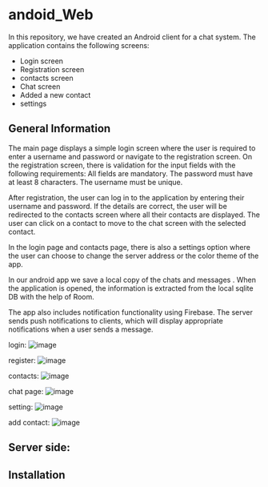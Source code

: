 # andoid_Web

In this repository, we have created an Android client for a chat system. The application contains the following screens:
- Login screen
- Registration screen
- contacts screen
- Chat screen
- Added a new contact
- settings

## General Information
The main page displays a simple login screen where the user is required to enter a username and password or navigate to the registration screen.
On the registration screen, there is validation for the input fields with the following requirements:
    All fields are mandatory.
    The password must have at least 8 characters.
    The username must be unique.

After registration, the user can log in to the application by entering their username and password. If the details are correct, the user will be
redirected to the contacts screen where all their contacts are displayed. The user can click on a contact to move to the chat screen with the selected contact.

In the login page and contacts page, there is also a settings option where the user can choose to change the server address or the color theme of the app.

In our android app we save a local copy of the chats and messages .
When the application is opened, the information is extracted from the local sqlite DB with the help of
Room. 

The app also includes notification functionality using Firebase. The server sends push notifications to clients,
which will display appropriate notifications when a user sends a message.

login:
![image](https://github.com/danadanile/andoid_Web/assets/117977429/f720ca00-5dbf-46ad-932e-6b6b4c75c81b)

register:
![image](https://github.com/danadanile/andoid_Web/assets/117977429/2bb48b65-e1cf-44f3-a68a-9248c772677d)

contacts:
![image](https://github.com/danadanile/andoid_Web/assets/117977429/075c9cdb-c5f4-4eac-9ac2-835db38cf994)

chat page:
![image](https://github.com/danadanile/andoid_Web/assets/117977429/7ad8809a-40b4-4d0a-9be5-5801e98d9b86)

setting:
![image](https://github.com/danadanile/andoid_Web/assets/117977429/54dc321d-8b08-4045-957c-42a1fcef2f9a)

add contact:
![image](https://github.com/danadanile/andoid_Web/assets/117977429/46ca340b-a83c-4b7c-bd0e-4f96b7a75d4e)








## Server side:



## Installation

